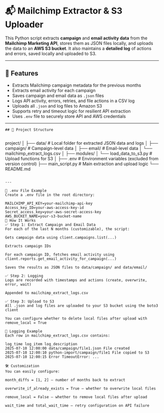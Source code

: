 # 📬 Mailchimp Extractor & S3 Uploader

This Python script extracts **campaign** and **email activity data** from the **Mailchimp Marketing API**, stores them as JSON files locally, and uploads the data to an **AWS S3 bucket**. It also maintains a **detailed log** of actions and errors, saved locally and uploaded to S3.

---

## 🚀 Features

- Extracts Mailchimp campaign metadata for the previous months
- Extracts email activity for each campaign
- Saves campaign and email data as `.json` files
- Logs API activity, errors, retries, and file actions in a CSV log
- Uploads all `.json` and log files to Amazon S3
- Supports retry and timeout logic for resilient API extraction
- Uses `.env` file to securely store API and AWS credentials

---

```
## 📁 Project Structure


```

project/
│
├── data/ # Local folder for extracted JSON data and logs
│ ├── campaign/ # Campaign-level data
│ ├── email/ # Email-level data
│ └── mailchimp_extract_logs.csv
│
├── modules/
│ └── load_data_to_s3.py # Upload functions for S3
│
├── .env # Environment variables (excluded from version control)
├── main_script.py # Main extraction and upload logic
└── README.md

```

---

🔐 .env File Example
Create a .env file in the root directory:

MAILCHIMP_API_KEY=your-mailchimp-api-key
Access_key_ID=your-aws-access-key-id
Secret_access_key=your-aws-secret-access-key
AWS_BUCKET_NAME=your-s3-bucket-name
🧪 How It Works
✅ Step 1: Extract Campaign and Email Data
For each of the last N months (customizable), the script:

Gets campaign data using client.campaigns.list(...)

Extracts campaign IDs

For each campaign ID, fetches email activity using client.reports.get_email_activity_for_campaign(...)

Saves the results as JSON files to data/campaign/ and data/email/

✅ Step 2: Logging
Logs are recorded with timestamps and actions (create, overwrite, error, wait)

Appended to mailchimp_extract_logs.csv

✅ Step 3: Upload to S3
All .json and log files are uploaded to your S3 bucket using the boto3 client

You can configure whether to delete local files after upload with remove_local = True

📝 Logging Example
Each row in mailchimp_extract_logs.csv contains:

log_time log_item log_description
2025-07-10 12:00:00 data/campaign/file1.json File created
2025-07-10 12:00:10 python-import/campaign/file1 File copied to S3
2025-07-10 12:00:15 Error TimeoutError: ...

🛠️ Customization
You can easily configure:

month_diffs = [1, 2] — number of months back to extract

overwrite_if_already_exists = True — whether to overwrite local files

remove_local = False — whether to remove local files after upload

wait_time and total_wait_time — retry configuration on API failure

```

```

```
